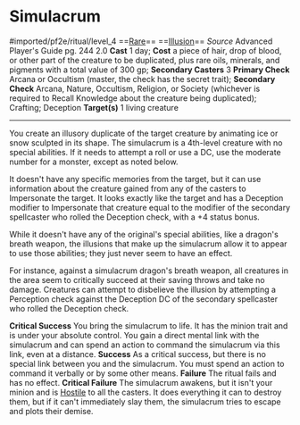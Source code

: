 # Simulacrum
#imported/pf2e/ritual/level_4
==[Rare](rare.md)== ==[Illusion](illusion.md)==
*Source* Advanced Player's Guide pg. 244 2.0
**Cast** 1 day; **Cost** a piece of hair, drop of blood, or other part of the creature to be duplicated, plus rare oils, minerals, and pigments with a total value of 300 gp; **Secondary Casters** 3
**Primary Check** Arcana or Occultism (master, the check has the secret trait); **Secondary Check** Arcana, Nature, Occultism, Religion, or Society (whichever is required to Recall Knowledge about the creature being duplicated); Crafting; Deception
**Target(s)** 1 living creature

---
You create an illusory duplicate of the target creature by animating ice or snow sculpted in its shape. The simulacrum is a 4th-level creature with no special abilities. If it needs to attempt a roll or use a DC, use the moderate number for a monster, except as noted below. 

It doesn't have any specific memories from the target, but it can use information about the creature gained from any of the casters to Impersonate the target. It looks exactly like the target and has a Deception modifier to Impersonate that creature equal to the modifier of the secondary spellcaster who rolled the Deception check, with a +4 status bonus.

While it doesn't have any of the original's special abilities, like a dragon's breath weapon, the illusions that make up the simulacrum allow it to appear to use those abilities; they just never seem to have an effect. 

For instance, against a simulacrum dragon's breath weapon, all creatures in the area seem to critically succeed at their saving throws and take no damage. Creatures can attempt to disbelieve the illusion by attempting a Perception check against the Deception DC of the secondary spellcaster who rolled the Deception check.

**Critical Success** You bring the simulacrum to life. It has the minion trait and is under your absolute control. You gain a direct mental link with the simulacrum and can spend an action to command the simulacrum via this link, even at a distance.
**Success** As a critical success, but there is no special link between you and the simulacrum. You must spend an action to command it verbally or by some other means.
**Failure** The ritual fails and has no effect.
**Critical Failure** The simulacrum awakens, but it isn't your minion and is [Hostile](../../../Conditions/Hostile.md) to all the casters. It does everything it can to destroy them, but if it can't immediately slay them, the simulacrum tries to escape and plots their demise.